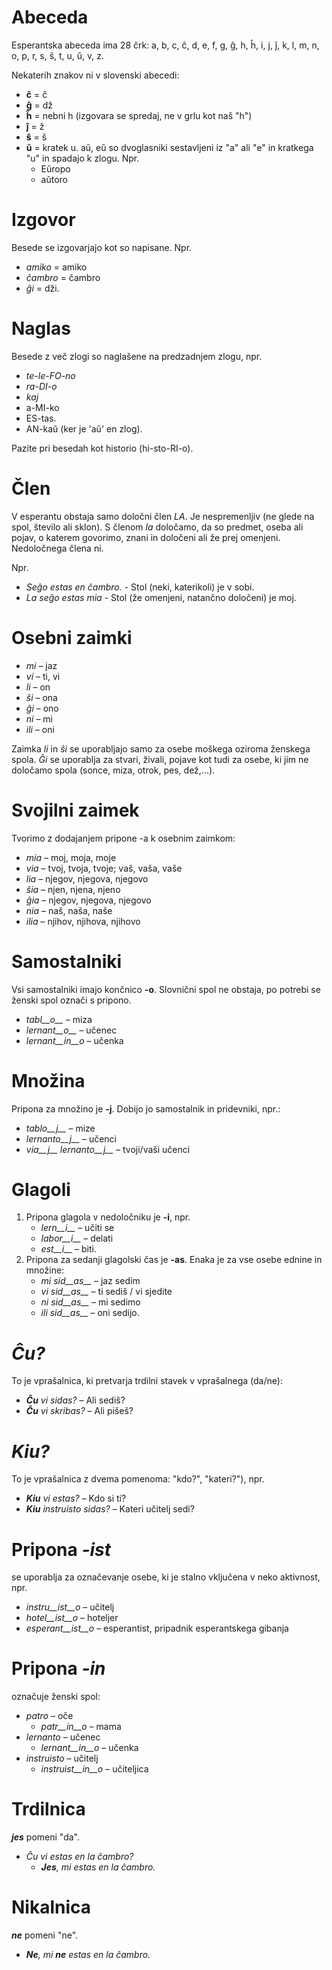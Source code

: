                        

# Abeceda 

Esperantska abeceda ima 28 črk: a, b, c, ĉ, d, e, f, g, ĝ, h, ĥ, i, j, ĵ, k, l, m, n, o, p, r, s, ŝ, t, u, ŭ, v, z.

Nekaterih znakov ni v slovenski abecedi:

- __ĉ__ = č
- __ĝ__ = dž
- __ĥ__ = nebni h (izgovara se spredaj, ne v grlu kot naš "h")
- __ĵ__ = ž
- __ŝ__ = š
- __ŭ__ = kratek u. aŭ, eŭ so dvoglasniki sestavljeni iz "a" ali "e" in kratkega "u" in spadajo k zlogu. Npr.
	- Eŭropo
	- aŭtoro


# Izgovor

Besede se izgovarjajo kot so napisane. Npr.

- *amiko* = amiko
- *ĉambro* = čambro
- *ĝi* = dži.

# Naglas

Besede z več zlogi so naglašene na predzadnjem zlogu, npr.

- *te-le-FO-no*
- *ra-DI-o*
- *kaj*
- a-MI-ko
- ES-tas.
- AN-kaŭ (ker je 'aŭ' en zlog).

Pazite pri besedah kot historio (hi-sto-RI-o).

# Člen

V esperantu obstaja samo določni člen *LA*. Je nespremenljiv (ne glede na spol, število ali sklon). 
S členom *la* določamo, da so predmet, oseba ali pojav, o katerem  govorimo, znani in določeni ali že prej omenjeni. 
Nedoločnega člena ni. 

Npr. 
- *Seĝo estas en ĉambro.* - Stol (neki, katerikoli) je v sobi.
- *La seĝo estas mia* - Stol (že omenjeni, natančno določeni) je moj.

# Osebni zaimki

- *mi* – jaz
- *vi* – ti, vi
- *li* – on
- *ŝi* – ona
- *ĝi* – ono
- *ni* – mi
- *ili* – oni

Zaimka *li* in *ŝi* se uporabljajo samo za osebe moškega oziroma ženskega spola. *Ĝi* se uporablja za stvari, živali, pojave kot tudi za osebe, ki jim ne določamo spola (sonce, miza, otrok, pes, dež,...).

# Svojilni zaimek

Tvorimo z dodajanjem pripone -a k osebnim zaimkom:

- *mia* – moj, moja, moje
- *via* – tvoj, tvoja, tvoje; vaš, vaša, vaše
- *lia* – njegov, njegova, njegovo
- *ŝia* – njen, njena, njeno
- *ĝia* – njegov, njegova, njegovo
- *nia* – naš, naša, naše 
- *ilia* – njihov, njihova, njihovo

# Samostalniki

Vsi samostalniki imajo končnico __-o__. Slovnični spol ne obstaja, po potrebi se ženski spol označi s pripono.

- *tabl__o__* – miza
- *lernant__o__* – učenec
- *lernant__in__o* – učenka
 
# Množina

Pripona za množino je __-j__. Dobijo jo samostalnik in pridevniki, npr.:

- *tablo__j__* – mize
- *lernanto__j__* – učenci
- *via__j__ lernanto__j__* – tvoji/vaši učenci

# Glagoli

1. Pripona glagola v nedoločniku je __-i__, npr.
   - *lern__i__* – učiti se
   - *labor__i__* – delati
   - *est__i__* – biti.
2. Pripona za sedanji glagolski čas je __-as__. Enaka je za vse osebe ednine in množine:
   - *mi sid__as__* – jaz sedim
   - *vi sid__as__* – ti sediš / vi sjedite
   - *ni sid__as__* – mi sedimo
   - *ili sid__as__* – oni sedijo.

# *Ĉu?*

To je vprašalnica, ki pretvarja trdilni stavek v vprašalnega (da/ne):

- *__Ĉu__ vi sidas?* – Ali sediš?
- *__Ĉu__ vi skribas?* – Ali pišeš?

# *Kiu?*

To je vprašalnica z dvema pomenoma: "kdo?", "kateri?"), npr.

- *__Kiu__ vi estas?* – Kdo si ti?
- *__Kiu__ instruisto sidas?* – Kateri učitelj sedi?


# Pripona *-ist*

se uporablja za označevanje osebe, ki je stalno vključena v neko aktivnost, npr.

- *instru__ist__o* – učitelj
- *hotel__ist__o* – hoteljer
- *esperant__ist__o* – esperantist, pripadnik esperantskega gibanja


# Pripona *-in*

označuje ženski spol:

- *patro* – oče
    - *patr__in__o* – mama
- *lernanto* – učenec
    - *lernant__in__o* – učenka
- *instruisto* – učitelj
    - *instruist__in__o* – učiteljica

# Trdilnica

*__jes__* pomeni "da". 

- *Ĉu vi estas en la ĉambro?* 
  - *__Jes__, mi estas en la ĉambro.* 

# Nikalnica 

*__ne__* pomeni "ne".

- *__Ne__, mi __ne__ estas en la ĉambro.* 
